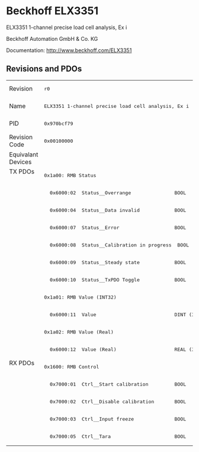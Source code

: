 # Beckhoff ELX3351

ELX3351 1-channel precise load cell analysis, Ex i

Beckhoff Automation GmbH & Co. KG

Documentation: <a href="http://www.beckhoff.com/ELX3351">http://www.beckhoff.com/ELX3351</a>

## Revisions and PDOs
<table>
<tr >
<td class="first">Revision</td>
<td ><pre>r0</pre></td>
</tr>
<tr >
<td class="first">Name</td>
<td ><pre>ELX3351 1-channel precise load cell analysis, Ex i</pre></td>
</tr>
<tr >
<td class="first">PID</td>
<td ><pre>0x970bcf79</pre></td>
</tr>
<tr >
<td class="first">Revision Code</td>
<td ><pre>0x00100000</pre></td>
</tr>
<tr >
<td class="first">Equivalant Devices</td>
<td ></td>
</tr>
<tr class="txpdo pdosection">
<td class="first" rowspan=11 valign=top>TX PDOs</td>
<td><pre>0x1a00: RMB Status</pre></td>
<td></td>
</tr>
<tr class="txpdo">
<td ><pre>  0x6000:02  Status__Overrange               BOOL</pre></td>
</tr>
<tr class="txpdo">
<td ><pre>  0x6000:04  Status__Data invalid            BOOL</pre></td>
</tr>
<tr class="txpdo">
<td ><pre>  0x6000:07  Status__Error                   BOOL</pre></td>
</tr>
<tr class="txpdo">
<td ><pre>  0x6000:08  Status__Calibration in progress  BOOL</pre></td>
</tr>
<tr class="txpdo">
<td ><pre>  0x6000:09  Status__Steady state            BOOL</pre></td>
</tr>
<tr class="txpdo">
<td ><pre>  0x6000:10  Status__TxPDO Toggle            BOOL</pre></td>
</tr>
<tr class="txpdo pdosection">
<td ><pre>0x1a01: RMB Value (INT32)</pre></td>
</tr>
<tr class="txpdo">
<td ><pre>  0x6000:11  Value                           DINT (32 bits)</pre></td>
</tr>
<tr class="txpdo pdosection">
<td ><pre>0x1a02: RMB Value (Real)</pre></td>
</tr>
<tr class="txpdo">
<td ><pre>  0x6000:12  Value (Real)                    REAL (32 bits)</pre></td>
</tr>
<tr class="rxpdo pdosection">
<td class="first" rowspan=5 valign=top>RX PDOs</td>
<td><pre>0x1600: RMB Control</pre></td>
<td></td>
</tr>
<tr class="rxpdo">
<td ><pre>  0x7000:01  Ctrl__Start calibration         BOOL</pre></td>
</tr>
<tr class="rxpdo">
<td ><pre>  0x7000:02  Ctrl__Disable calibration       BOOL</pre></td>
</tr>
<tr class="rxpdo">
<td ><pre>  0x7000:03  Ctrl__Input freeze              BOOL</pre></td>
</tr>
<tr class="rxpdo">
<td ><pre>  0x7000:05  Ctrl__Tara                      BOOL</pre></td>
</tr>
</table>
